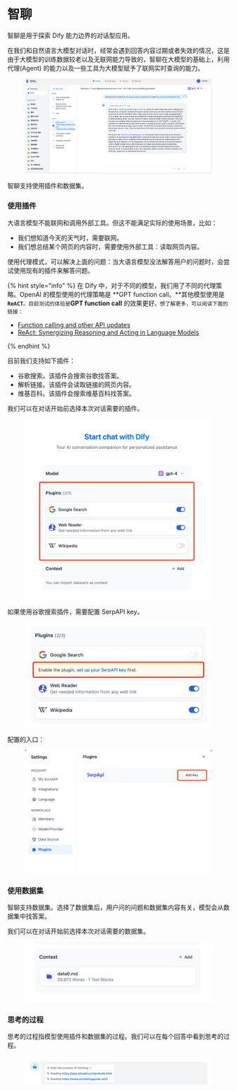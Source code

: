 # 智聊

智聊是用于探索 Dify 能力边界的对话型应用。

在我们和自然语言大模型对话时，经常会遇到回答内容过期或者失效的情况，这是由于大模型的训练数据较老以及无联网能力导致的，智聊在大模型的基础上，利用代理(Agent) 的能力以及一些工具为大模型赋予了联网实时查询的能力。

<figure><img src="../.gitbook/assets/image (89).png" alt=""><figcaption></figcaption></figure>

智聊支持使用插件和数据集。

### 使用插件

大语言模型不能联网和调用外部工具。但这不能满足实际的使用场景，比如：

* 我们想知道今天的天气时，需要联网。
* 我们想总结某个网页的内容时，需要使用外部工具：读取网页内容。

使用代理模式，可以解决上面的问题：当大语言模型没法解答用户的问题时，会尝试使用现有的插件来解答问题。

{% hint style="info" %}
在 Dify 中，对于不同的模型，我们用了不同的代理策略。OpenAI 的模型使用的代理策略是 **GPT function call。**其他模型使用是 **`ReACT`**`。目前测试的体验是`**GPT function call** 的效果更好`。想了解更多，可以阅读下面的链接：`

* [Function calling and other API updates](https://openai.com/blog/function-calling-and-other-api-updates)
* [ReAct: Synergizing Reasoning and Acting in Language Models](https://arxiv.org/abs/2210.03629)


{% endhint %}

目前我们支持如下插件：

* 谷歌搜索。该插件会搜索谷歌找答案。
* 解析链接。该插件会读取链接的网页内容。
* 维基百科。该插件会搜索维基百科找答案。

我们可以在对话开始前选择本次对话需要的插件。

<figure><img src="../.gitbook/assets/image (75).png" alt=""><figcaption></figcaption></figure>

如果使用谷歌搜索插件，需要配置 SerpAPI key。

<figure><img src="../.gitbook/assets/image (82).png" alt=""><figcaption></figcaption></figure>

配置的入口：

<figure><img src="../.gitbook/assets/image (104).png" alt=""><figcaption></figcaption></figure>

### 使用数据集

智聊支持数据集。选择了数据集后，用户问的问题和数据集内容有关，模型会从数据集中找答案。

我们可以在对话开始前选择本次对话需要的数据集。

<figure><img src="../.gitbook/assets/image (52).png" alt=""><figcaption></figcaption></figure>

### 思考的过程

思考的过程指模型使用插件和数据集的过程。我们可以在每个回答中看到思考的过程。

<figure><img src="../.gitbook/assets/image (60).png" alt=""><figcaption></figcaption></figure>



